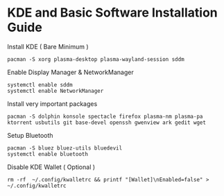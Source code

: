 # KDE and Basic Software Installation Guide

Install KDE ( Bare Minimum )

    pacman -S xorg plasma-desktop plasma-wayland-session sddm
  
Enable Display Manager & NetworkManager

    systemctl enable sddm
    systemctl enable NetworkManager

Install very important packages

    pacman -S dolphin konsole spectacle firefox plasma-nm plasma-pa ktorrent usbutils git base-devel openssh gwenview ark gedit wget

Setup Bluetooth

    pacman -S bluez bluez-utils bluedevil
    systemctl enable bluetooth

Disable KDE Wallet ( Optional )

    rm -rf  ~/.config/kwalletrc && printf "[Wallet]\nEnabled=false" > ~/.config/kwalletrc
